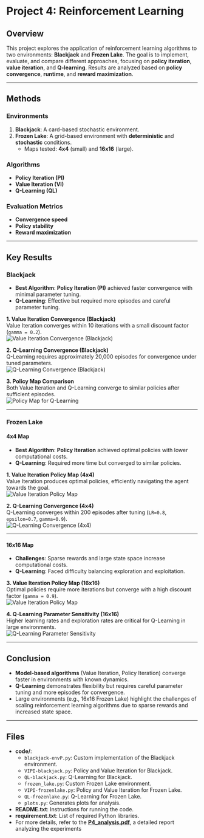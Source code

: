 # Project 4: Reinforcement Learning

## Overview

This project explores the application of reinforcement learning algorithms to two environments: **Blackjack** and **Frozen Lake**. The goal is to implement, evaluate, and compare different approaches, focusing on **policy iteration**, **value iteration**, and **Q-learning**. Results are analyzed based on **policy convergence**, **runtime**, and **reward maximization**.

---

## Methods

### Environments
1. **Blackjack**: A card-based stochastic environment.
2. **Frozen Lake**: A grid-based environment with **deterministic** and **stochastic** conditions.
   - Maps tested: **4x4** (small) and **16x16** (large).

### Algorithms
- **Policy Iteration (PI)**  
- **Value Iteration (VI)**  
- **Q-Learning (QL)**  

### Evaluation Metrics
- **Convergence speed**  
- **Policy stability**  
- **Reward maximization**  

---

## Key Results

### Blackjack
- **Best Algorithm**: **Policy Iteration (PI)** achieved faster convergence with minimal parameter tuning.  
- **Q-Learning**: Effective but required more episodes and careful parameter tuning.  

**1. Value Iteration Convergence (Blackjack)**  
Value Iteration converges within 10 iterations with a small discount factor (`gamma = 0.2`).  
![Value Iteration Convergence (Blackjack)](pic/Fig3.png)

**2. Q-Learning Convergence (Blackjack)**  
Q-Learning requires approximately 20,000 episodes for convergence under tuned parameters.  
![Q-Learning Convergence (Blackjack)](pic/Fig9.png)

**3. Policy Map Comparison**  
Both Value Iteration and Q-Learning converge to similar policies after sufficient episodes.  
![Policy Map for Q-Learning](pic/Fig10.png)

---

### Frozen Lake

#### 4x4 Map
- **Best Algorithm**: **Policy Iteration** achieved optimal policies with lower computational costs.  
- **Q-Learning**: Required more time but converged to similar policies.

**1. Value Iteration Policy Map (4x4)**  
Value Iteration produces optimal policies, efficiently navigating the agent towards the goal.  
![Value Iteration Policy Map](pic/Fig15.png)

**2. Q-Learning Convergence (4x4)**  
Q-Learning converges within 200 episodes after tuning (`LR=0.8`, `epsilon=0.7`, `gamma=0.9`).  
![Q-Learning Convergence (4x4)](pic/Fig19.png)

---

#### 16x16 Map
- **Challenges**: Sparse rewards and large state space increase computational costs.  
- **Q-Learning**: Faced difficulty balancing exploration and exploitation.

**3. Value Iteration Policy Map (16x16)**  
Optimal policies require more iterations but converge with a high discount factor (`gamma = 0.9`).  
![Value Iteration Policy Map](pic/Fig25.png)

**4. Q-Learning Parameter Sensitivity (16x16)**  
Higher learning rates and exploration rates are critical for Q-Learning in large environments.  
![Q-Learning Parameter Sensitivity](pic/Fig28.png)

---

## Conclusion

- **Model-based algorithms** (Value Iteration, Policy Iteration) converge faster in environments with known dynamics.  
- **Q-Learning** demonstrates flexibility but requires careful parameter tuning and more episodes for convergence.  
- Large environments (e.g., 16x16 Frozen Lake) highlight the challenges of scaling reinforcement learning algorithms due to sparse rewards and increased state space.

---

## Files

- **code/**:
  - `blackjack-envP.py`: Custom implementation of the Blackjack environment.
  - `VIPI-blackjack.py`: Policy and Value Iteration for Blackjack.
  - `QL-blackjack.py`: Q-Learning for Blackjack.
  - `frozen_lake.py`: Custom Frozen Lake environment.
  - `VIPI-frozenlake.py`: Policy and Value Iteration for Frozen Lake.
  - `QL-frozenlake.py`: Q-Learning for Frozen Lake.
  - `plots.py`: Generates plots for analysis.
- **README.txt**: Instructions for running the code.  
- **requirement.txt**: List of required Python libraries.
- For more details, refer to the **[P4_analysis.pdf](P4_analysis.pdf)**, a detailed report analyzing the experiments
